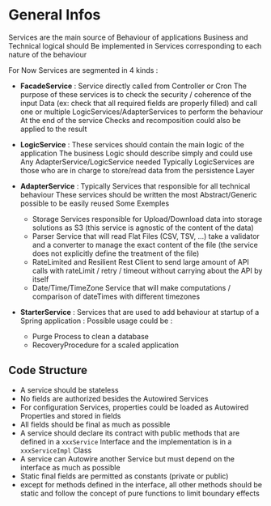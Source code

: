 # General Infos
Services are the main source of Behaviour of applications
Business and Technical logical should Be implemented in Services 
corresponding to each nature of the behaviour

For Now Services are segmented in 4 kinds : 
* **FacadeService** : Service directly called from Controller or Cron
The purpose of these services is to check the security / coherence
of the input Data (ex: check that all required fields are properly filled)
and call one or multiple LogicServices/AdapterServices to perform the behaviour
At the end of the service Checks and recomposition could also be applied to the result
* **LogicService** : These services should contain the main logic of the application
The business Logic should describe simply and could use Any AdapterService/LogicService needed
Typically LogicServices are those who are in charge to store/read data from the persistence Layer
* **AdapterService** : Typically Services that responsible for all technical behaviour
These services should be written the most Abstract/Generic possible to be easily reused
Some Exemples
  * Storage Services responsible for Upload/Download data into storage solutions as S3 (this service is agnostic of the content of the data)
  * Parser Service that will read Flat Files (CSV, TSV, ...) take a validator and a converter to manage the exact content of the file (the service does not explicitly define the treatment of the file)
  * RateLimited and Resilient Rest Client to send large amount of API calls with rateLimit / retry / timeout without carrying about the API by itself
  * Date/Time/TimeZone Service that will make computations / comparison of dateTimes with different timezones

* **StarterService** :  Services that are used to add behaviour at startup of a Spring application : 
Possible usage could be : 
  * Purge Process to clean a database
  * RecoveryProcedure for a scaled application

## Code Structure 
- A service should be stateless 
- No fields are authorized besides the Autowired Services
- For configuration Services, properties could be loaded as Autowired Properties and stored in fields
- All fields should be final as much as possible
- A service should declare its contract with public methods that are defined in a `xxxService` Interface and the implementation is in a `xxxServiceImpl` Class
- A service can Autowire another Service but must depend on the interface as much as possible
- Static final fields are permitted as constants (private or public)
- except for methods defined in the interface, all other methods should be static and follow the concept of pure functions to limit boundary effects
